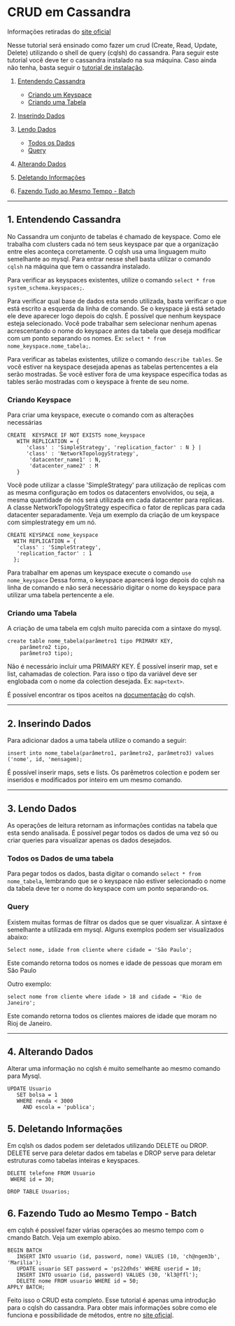 # CRUD em Cassandra

Informações retiradas do [site oficial](http://cassandra.apache.org/doc/latest/getting_started/querying.html)

Nesse tutorial será ensinado como fazer um crud (Create, Read, Update, Delete) utilizando o shell de query (cqlsh) do cassandra. Para seguir este tutorial você deve ter o cassandra instalado na sua máquina. Caso ainda não tenha, basta seguir o [tutorial de instalação](https://github.com/decoejz/cassandra-mongodb/blob/master/cassandra.md).

1) [Entendendo Cassandra](#1-Entendendo-Cassandra)

    - [Criando um Keyspace](#Criando-Keyspace)
    - [Criando uma Tabela](#Criando-uma-Tabela)

2) [Inserindo Dados](#2-Inserindo-Dados)

3) [Lendo Dados](#3-Lendo-Dados)

    - [Todos os Dados](#Todos-os-Dados)
    - [Query](#Query)

4) [Alterando Dados](#4-Alterando-Dados)

5) [Deletando Informações](#5-Deletando-Informações)

6) [Fazendo Tudo ao Mesmo Tempo - Batch](#6-Fazendo-Tudo-ao-Mesmo-Tempo---Batch)
---
## 1. Entendendo Cassandra

No Cassandra um conjunto de tabelas é chamado de keyspace. Como ele trabalha com clusters cada nó tem seus keyspace par que a organização entre eles aconteça corretamente.
O cqlsh usa uma linguagem muito semelhante ao mysql. Para entrar nesse shell basta utilizar o comando `cqlsh` na máquina que tem o cassandra instalado.

Para verificar as keyspaces existentes, utilize o comando `select * from system_schema.keyspaces;`.

Para verificar qual base de dados esta sendo utilizada, basta verificar o que está escrito a esquerda da linha de comando. Se o keyspace já está setado ele deve aparecer logo depois do cqlsh. É possível que nenhum keyspace esteja selecionado. Você pode trabalhar sem selecionar nenhum apenas acrescentando o nome do keyspace antes da tabela que deseja modificar com um ponto separando os nomes. Ex: `select * from nome_keyspace.nome_tabela;`.

Para verificar as tabelas existentes, utilize o comando `describe tables`. Se você estiver na keyspace desejada apenas as tabelas pertencentes a ela serão mostradas. Se você estiver fora de uma keyspace específica todas as tables serão mostradas com o keyspace à frente de seu nome.

### Criando Keyspace

Para criar uma keyspace, execute o comando com as alterações necessárias

```
CREATE  KEYSPACE IF NOT EXISTS nome_keyspace 
   WITH REPLICATION = { 
      'class' : 'SimpleStrategy', 'replication_factor' : N } | 
      'class' : 'NetworkTopologyStrategy', 
       'datacenter_name1' : N,
       'datacenter_name2' : M
   }
```

Você pode utilizar a classe 'SimpleStrategy' para utilização de replicas com as mesma configuração em todos os datacenters envolvidos, ou seja, a mesma quantidade de nós será utilizada em cada datacenter para replicas. A classe NetworkTopologyStrategy especifica o fator de replicas para cada datacenter separadamente. 
Veja um exemplo da criação de um keyspace com simplestrategy em um nó.

```
CREATE KEYSPACE nome_keyspace
  WITH REPLICATION = { 
   'class' : 'SimpleStrategy', 
   'replication_factor' : 1 
  };
```
Para trabalhar em apenas um keyspace execute o comando `use nome_keyspace`
Dessa forma, o keyspace aparecerá logo depois do cqlsh na linha de comando e não será necessário digitar o nome do keyspace para utilizar uma tabela pertencente a ele.

### Criando uma Tabela

A criação de uma tabela em cqlsh muito parecida com a sintaxe do mysql.
```
create table nome_tabela(parâmetro1 tipo PRIMARY KEY,
    parâmetro2 tipo,
    parâmetro3 tipo);
```
Não é necessário incluir uma PRIMARY KEY.
É possível inserir map, set e list, cahamadas de colection. Para isso o tipo da variável deve ser englobada com o nome da colection desejada. Ex: `map<text>`.

É possível encontrar os tipos aceitos na [documentação](http://cassandra.apache.org/doc/latest/cql/types.html) do cqlsh.

---
## 2. Inserindo Dados

Para adicionar dados a uma tabela utilize o comando a seguir:

```
insert into nome_tabela(parâmetro1, parâmetro2, parâmetro3) values ('nome', id, 'mensagem);
```

É possível inserir maps, sets e lists. Os parêmetros colection e podem ser inseridos e modificados por inteiro em um mesmo comando.

---
## 3. Lendo Dados

As operações de leitura retornam as informações contidas na tabela que esta sendo analisada. É possível pegar todos os dados de uma vez só ou criar queries para visualizar apenas os dados desejados.


### Todos os Dados de uma tabela

Para pegar todos os dados, basta digitar o comando `select * from nome_tabela`, lembrando que se o keyspace não estiver selecionado o nome da tabela deve ter o nome do keyspace com um ponto separando-os.

### Query

Existem muitas formas de filtrar os dados que se quer visualizar. A sintaxe é semelhante a utilizada em mysql. Alguns exemplos podem ser visualizados abaixo:

```
Select nome, idade from cliente where cidade = 'São Paulo';
```

Este comando retorna todos os nomes e idade de pessoas que moram em São Paulo


Outro exemplo:

```
select nome from cliente where idade > 18 and cidade = 'Rio de Janeiro';
```

Este comando retorna todos os clientes maiores de idade que moram no Rioj de Janeiro.

---
## 4. Alterando Dados

Alterar uma informação no cqlsh é muito semelhante ao mesmo comando para Mysql.

```
UPDATE Usuario
   SET bolsa = 1
   WHERE renda < 3000
     AND escola = 'publica';
```

## 5. Deletando Informações

Em cqlsh os dados podem ser deletados utilizando DELETE ou DROP. DELETE serve para deletar dados em tabelas e DROP serve para deletar estruturas como tabelas inteiras e keyspaces.


```
DELETE telefone FROM Usuario
 WHERE id = 30;
```

```
DROP TABLE Usuarios;
```

## 6. Fazendo Tudo ao Mesmo Tempo - Batch

em cqlsh é possível fazer várias operações ao mesmo tempo com o cmando Batch. Veja um exemplo abixo.

```
BEGIN BATCH
   INSERT INTO usuario (id, password, nome) VALUES (10, 'ch@ngem3b', 'Marilia');
   UPDATE usuario SET password = 'ps22dhds' WHERE userid = 10;
   INSERT INTO usuario (id, password) VALUES (30, 'kl3@ffl');
   DELETE nome FROM usuario WHERE id = 50;
APPLY BATCH;
```

Feito isso o CRUD esta completo. Esse tutorial é apenas uma introdução para o cqlsh do cassandra. Para obter mais informações sobre como ele funciona e possibilidade de métodos, entre no [site oficial](http://cassandra.apache.org/doc/latest/cql/index.html).
